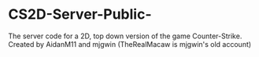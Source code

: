 # CS2D-Server-Public-
The server code for a 2D, top down version of the game Counter-Strike.
Created by AidanM11 and mjgwin (TheRealMacaw is mjgwin's old account)
